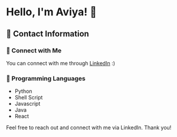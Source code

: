 # Hello, I'm Aviya! 👋

## 📩 Contact Information
### 🔗 Connect with Me
You can connect with me through [LinkedIn](https://www.linkedin.com/in/aviya-bezalel/) :)

### 🐍 Programming Languages
- Python
- Shell Script
- Javascript
- Java
- React

Feel free to reach out and connect with me via LinkedIn. Thank you!
